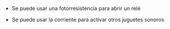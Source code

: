 * Se puede usar una fotorresistencia para abrir un relé

* Se puede usar la corriente para activar otros juguetes sonoros
